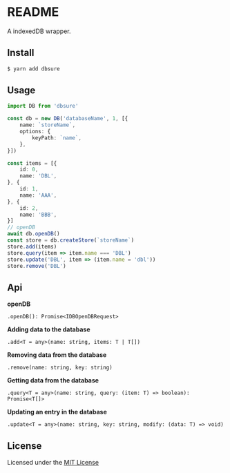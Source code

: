 # README

A indexedDB wrapper.

## Install

```sh
$ yarn add dbsure
```

## Usage

```ts
import DB from 'dbsure'

const db = new DB('databaseName', 1, [{
    name: `storeName`,
    options: {
        keyPath: `name`,
    },
}])

const items = [{
    id: 0,
    name: 'DBL',
}, {
    id: 1,
    name: 'AAA',
}, {
    id: 2,
    name: 'BBB',
}]
// openDB
await db.openDB()
const store = db.createStore(`storeName`)
store.add(items)
store.query(item => item.name === 'DBL')
store.update('DBL', item => (item.name = 'dbl'))
store.remove('DBL')
```

## Api

**openDB**

`.openDB(): Promise<IDBOpenDBRequest>`

**Adding data to the database**

`.add<T = any>(name: string, items: T | T[])`

**Removing data from the database**

`.remove(name: string, key: string)`

**Getting data from the database**

`.query<T = any>(name: string, query: (item: T) => boolean): Promise<T[]>`

**Updating an entry in the database**

`.update<T = any>(name: string, key: string, modify: (data: T) => void)`

## License

Licensed under the [MIT License](https://github.com/dabanlee/dbsure/blob/master/LICENSE)